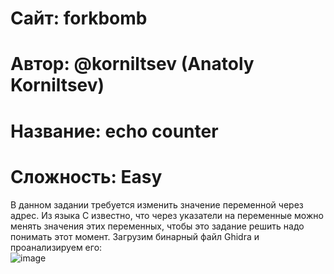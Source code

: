 
# Сайт: forkbomb
# Автор: @korniltsev (Anatoly Korniltsev)
# Название: echo counter
# Сложность: Easy


В данном задании требуется изменить значение переменной через адрес. Из языка C известно, что через указатели на переменные можно менять значения этих переменных, чтобы это задание решить надо понимать этот момент. Загрузим бинарный файл Ghidra и проанализируем его: <br />
![image](https://github.com/user-attachments/assets/a6bec5ff-da1d-432f-892f-7d16ab44c680)



